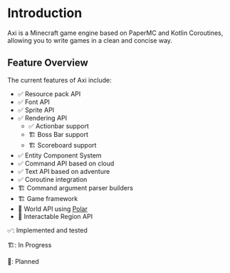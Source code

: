 # Introduction

Axi is a Minecraft game engine based on PaperMC and Kotlin
Coroutines, allowing you to write games in a clean and
concise way.

## Feature Overview

The current features of Axi include:

- ✅ Resource pack API
- ✅ Font API
- ✅ Sprite API
- ✅ Rendering API
  - ✅ Actionbar support
  - 🏗️ Boss Bar support
  - 🏗️ Scoreboard support
- ✅ Entity Component System
- ✅ Command API based on cloud
- ✅ Text API based on adventure
- ✅ Coroutine integration
- 🏗️ Command argument parser builders
- 🏗️ Game framework
- 📝 World API
  using [Polar](https://github.com/MinehubMC/PolarPaper)
- 📝 Interactable Region API

✅: Implemented and tested

🏗️: In Progress

📝: Planned
